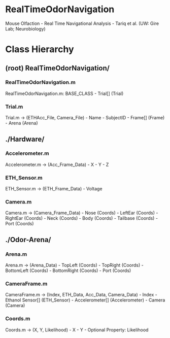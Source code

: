# RealTimeOdorNavigation
Mouse Olfaction - Real Time Navigational Analysis - Tariq et al. (UW: Gire Lab; Neurobiology)

# Class Hierarchy

## (root) RealTimeOdorNavigation/

### RealTimeOdorNavigation.m
RealTimeOdorNavigation.m: BASE_CLASS
	- Trial[] (Trial)
	
### Trial.m
Trial.m -> (ETHAcc_File, Camera_File)
	- Name
	- SubjectID
	- Frame[] (Frame)
	- Arena (Arena)

## ./Hardware/

### Accelerometer.m

Accelerometer.m -> (Acc_Frame_Data)
	- X
	- Y
	- Z
	
### ETH_Sensor.m

ETH_Sensor.m -> (ETH_Frame_Data)
	- Voltage
	
### Camera.m
	
Camera.m -> (Camera_Frame_Data)
	- Nose (Coords)
	- LeftEar (Coords)
	- RightEar (Coords)
	- Neck (Coords)
	- Body (Coords)
	- Tailbase (Coords)
	- Port (Coords)

## ./Odor-Arena/

### Arena.m

Arena.m -> (Arena_Data)
	- TopLeft (Coords)
	- TopRight (Coords)
	- BottomLeft (Coords)
	- BottomRight (Coords)
	- Port (Coords)
	
### CameraFrame.m

CameraFrame.m -> (Index, ETH_Data, Acc_Data, Camera_Data)
	- Index
	- Ethanol Sensor[] (ETH_Sensor)
	- Accelerometer[] (Accelerometer)
	- Camera (Camera)

### Coords.m

Coords.m -> (X, Y, Likelihood)
	- X
	- Y
	- Optional Property: Likelihood

